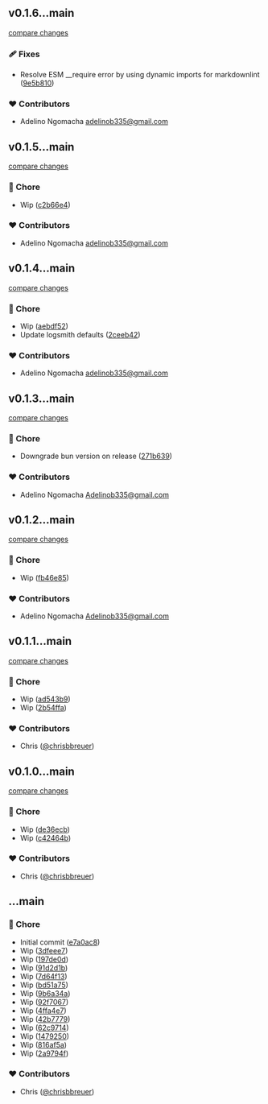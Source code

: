 
## v0.1.6...main

[compare changes](https://github.com/stacksjs/logsmith/compare/v0.1.6...main)

### 🩹 Fixes

- Resolve ESM __require error by using dynamic imports for markdownlint ([9e5b810](https://github.com/stacksjs/logsmith/commit/9e5b810))

### ❤️ Contributors

- Adelino Ngomacha <adelinob335@gmail.com>

## v0.1.5...main

[compare changes](https://github.com/stacksjs/logsmith/compare/v0.1.5...main)

### 🏡 Chore

- Wip ([c2b66e4](https://github.com/stacksjs/logsmith/commit/c2b66e4))

### ❤️ Contributors

- Adelino Ngomacha <adelinob335@gmail.com>

## v0.1.4...main

[compare changes](https://github.com/stacksjs/logsmith/compare/v0.1.4...main)

### 🏡 Chore

- Wip ([aebdf52](https://github.com/stacksjs/logsmith/commit/aebdf52))
- Update logsmith defaults ([2ceeb42](https://github.com/stacksjs/logsmith/commit/2ceeb42))

### ❤️ Contributors

- Adelino Ngomacha <adelinob335@gmail.com>

## v0.1.3...main

[compare changes](https://github.com/stacksjs/logsmith/compare/v0.1.3...main)

### 🏡 Chore

- Downgrade bun version on release ([271b639](https://github.com/stacksjs/logsmith/commit/271b639))

### ❤️ Contributors

- Adelino Ngomacha <Adelinob335@gmail.com>

## v0.1.2...main

[compare changes](https://github.com/stacksjs/logsmith/compare/v0.1.2...main)

### 🏡 Chore

- Wip ([fb46e85](https://github.com/stacksjs/logsmith/commit/fb46e85))

### ❤️ Contributors

- Adelino Ngomacha <Adelinob335@gmail.com>

## v0.1.1...main

[compare changes](https://github.com/stacksjs/logsmith/compare/v0.1.1...main)

### 🏡 Chore

- Wip ([ad543b9](https://github.com/stacksjs/logsmith/commit/ad543b9))
- Wip ([2b54ffa](https://github.com/stacksjs/logsmith/commit/2b54ffa))

### ❤️ Contributors

- Chris ([@chrisbbreuer](https://github.com/chrisbbreuer))

## v0.1.0...main

[compare changes](https://github.com/stacksjs/logsmith/compare/v0.1.0...main)

### 🏡 Chore

- Wip ([de36ecb](https://github.com/stacksjs/logsmith/commit/de36ecb))
- Wip ([c42464b](https://github.com/stacksjs/logsmith/commit/c42464b))

### ❤️ Contributors

- Chris ([@chrisbbreuer](https://github.com/chrisbbreuer))

## ...main


### 🏡 Chore

- Initial commit ([e7a0ac8](https://github.com/stacksjs/logsmith/commit/e7a0ac8))
- Wip ([3dfeee7](https://github.com/stacksjs/logsmith/commit/3dfeee7))
- Wip ([197de0d](https://github.com/stacksjs/logsmith/commit/197de0d))
- Wip ([91d2d1b](https://github.com/stacksjs/logsmith/commit/91d2d1b))
- Wip ([7d64f13](https://github.com/stacksjs/logsmith/commit/7d64f13))
- Wip ([bd51a75](https://github.com/stacksjs/logsmith/commit/bd51a75))
- Wip ([9b6a34a](https://github.com/stacksjs/logsmith/commit/9b6a34a))
- Wip ([92f7067](https://github.com/stacksjs/logsmith/commit/92f7067))
- Wip ([4ffa4e7](https://github.com/stacksjs/logsmith/commit/4ffa4e7))
- Wip ([42b7779](https://github.com/stacksjs/logsmith/commit/42b7779))
- Wip ([62c9714](https://github.com/stacksjs/logsmith/commit/62c9714))
- Wip ([1479250](https://github.com/stacksjs/logsmith/commit/1479250))
- Wip ([816af5a](https://github.com/stacksjs/logsmith/commit/816af5a))
- Wip ([2a9794f](https://github.com/stacksjs/logsmith/commit/2a9794f))

### ❤️ Contributors

- Chris ([@chrisbbreuer](https://github.com/chrisbbreuer))

